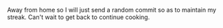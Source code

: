 Away from home so I will just send a random commit so as to maintain my streak.
Can't wait to get back to continue cooking.
